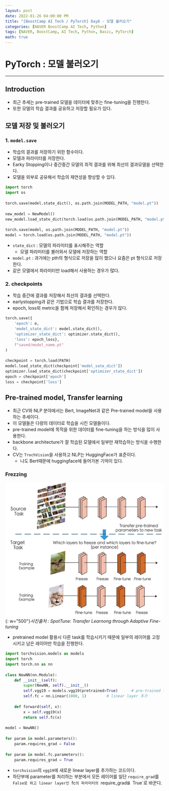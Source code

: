 ```yaml
---
layout: post
date: 2022-01-26 04:00:00 PM
title: "[BoostCamp AI Tech / PyTorch] Day8 - 모델 불러오기"
categories: [NAVER BoostCamp AI Tech, Python]
tags: [NAVER, BoostCamp, AI Tech, Python, Basic, PyTorch]
math: true
---
```

# PyTorch : 모델 불러오기

---

## Introduction

- 최근 추세는 pre-trained 모델을 데이터에 맞추는 fine-tuning을 진행한다.
- 또한 모델의 학습 결과를 공유하고 저장할 필요가 있다.

## 모델 저장 및 불러오기

### 1. `model.save`
- 학습의 결과를 저장하기 위한 함수이다.
- 모델과 파라미터를 저장한다.
- Earky Stopping이나 중간중간 모델의 최적 결과를 위해 최선의 결과모델을 선택한다.
- 모델을 외부로 공유해서 학습의 재연성을 향상할 수 있다.

```python
import torch
import os

torch.save(model.state_dict(), os.path.join(MODEL_PATH, "model.pt"))

new_model = NewModel()
new_model.load_state_dict(torch.load(os.path.join(MODEL_PATH, "model.pt")))

torch.save(model, os.path.join(MODEL_PATH, "model.pt"))
model = torch.load(os.path.join(MODEL_PATH, "model.pt"))
```

- `state_dict` : 모델의 파라미터를 표시해주는 역할
    - 모델 파라미터를 불러와서 모델에 저장하는 역할
- `model.pt` : 과거에는 pth의 형식으로 저장을 많이 했으나 요즘은 pt 형식으로 저장한다.
- 같은 모델에서 파라미터만 load해서 사용하는 경우가 많다.

### 2. checkpoints

- 학습 중간에 결과를 저장해서 최선의 결과를 선택한다.
- earlystopping과 같은 기법으로 학습 결과를 저장한다.
- epoch, loss외 metric을 함께 저장해서 확인하는 경우가 많다.

```python
torch.save({
    'epoch': e,
    'model_state_dict': model.state_dict(),
    'optimizer_state_dict': optimizer.state_dict(),
    'loss': epoch_loss},
    f"saved/model_name.pt"
)

checkpoint = torch.load(PATH)
model.load_state_dict(checkpoint['model_sate_dict'])
optimizer.load_state_dict(checkpoint['optimizer_state_dict'])
epoch = checkpoint['epoch']
loss = checkpoint['loss']
```

## Pre-trained model, Transfer learning
- 최근 CV와 NLP 분야에서는 Bert, ImageNet과 같은 Pre-trained model을 사용하는 추세이다.
- 이 모델들은 다량의 데이터로 학습을 시킨 모델들이다.
- pre-trained model에 목적을 위한 데이터를 fine-tuning을 하는 방식을 많이 사용한다.
- backbone architecture가 잘 학습된 모델에서 일부만 재학습하는 방식을 수행한다.
- CV는 `TrochVision`을 사용하고 NLP는 HuggingFace가 표준이다.
    - 나도 Bert때문에 huggingface에 들어가본 기억이 있다.

### Frezzing

![](/image/boostcamp/pytorch/freeze.png){: w="500"}*사진출처 : SpotTune: Transfer Learnong through Adaptive Fine-tuning*  

- pretrained model 활용시 다른 task를 학습시키기 때문에 일부의 레이어를 고정시키고 남은 레이어만 학습을 진행한다.

```python
import torchvision.models as models
import torch
import torch.nn as nn

class NewNN(nn.Module):
    def __init__(self):
        super(NewNN, self).__init__()
        self.vgg19 = models.vgg19(pretrained=True)      # pre-trained load
        self.fc = nn.Linear(1000, 1)         # linear layer 추가
    
    def forward(self, x):
        x = self.vgg19(x)
        return self.fc(x)

model = NewNN()

for param in model.parameters():
    param.requires_grad = False

for param in model.fc.parameters():
    param.requires_grad = True
```  

- `torchvision`의 `vgg19`에 새로운 linear layer를 추가하는 코드이다.
- 하단부에 parameter를 처리하는 부분에서 모든 레이어를 일단 `require_grad`를 `False로 하고 linear layer인 `fc`의 파라미터의 `require_grad`를 `True`로 바꾼다.
